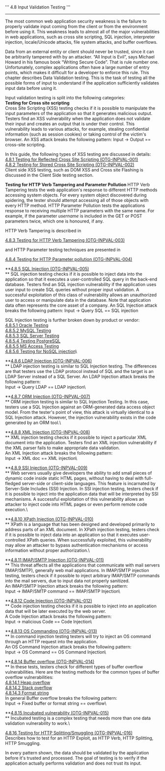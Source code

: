''' 4.8 Input Validation Testing '''

------------------------------------------------------------------------

The most common web application security weakness is the failure to properly validate input coming from the client or from the environment before using it. This weakness leads to almost all of the major vulnerabilities in web applications, such as cross site scripting, SQL injection, interpreter injection, locale/Unicode attacks, file system attacks, and buffer overflows.

Data from an external entity or client should never be trusted, since it can be arbitrarily tampered with by an attacker. “All Input is Evil”, says Michael Howard in his famous book “Writing Secure Code”. That is rule number one. Unfortunately, complex applications often have a large number of entry points, which makes it difficult for a developer to enforce this rule. This chapter describes Data Validation testing. This is the task of testing all the possible forms of input to understand if the application sufficiently validates input data before using it.

Input validation testing is split into the following categories:\
**Testing for Cross site scripting**\
Cross Site Scripting (XSS) testing checks if it is possible to manipulate the input parameters of the application so that it generates malicious output. Testers find an XSS vulnerability when the application does not validate their input and creates an output that is under their control. This vulnerability leads to various attacks, for example, stealing confidential information (such as session cookies) or taking control of the victim's browser. An XSS attack breaks the following pattern: Input -&gt; Output == cross-site scripting.

In this guide, the following types of XSS testing are discussed in details:\
[4.8.1 Testing for Reflected Cross Site Scripting (OTG-INPVAL-001) ](Testing_for_Reflected_Cross_site_scripting_(OTG-INPVAL-001) "wikilink")\
[4.8.2 Testing for Stored Cross Site Scripting (OTG-INPVAL-002) ](Testing_for_Stored_Cross_site_scripting_(OTG-INPVAL-002) "wikilink")\
Client side XSS testing, such as DOM XSS and Cross site Flashing is discussed in the Client Side testing section.

**Testing for HTTP Verb Tampering and Parameter Pollution** HTTP Verb Tampering tests the web application's response to different HTTP methods accessing system objects. For every system object discovered during spidering, the tester should attempt accessing all of those objects with every HTTP method. HTTP Parameter Pollution tests the applications response to receiving multiple HTTP parameters with the same name. For example, if the parameter *username* is included in the GET or POST parameters twice, which one is honoured, if any.

HTTP Verb Tampering is described in

[4.8.3 Testing for HTTP Verb Tampering (OTG-INPVAL-003)](Testing_for_HTTP_Verb_Tampering_(OTG-INPVAL-003) "wikilink")

and HTTP Parameter testing techniques are presented in

[4.8.4 Testing for HTTP Parameter pollution (OTG-INPVAL-004) ](Testing_for_HTTP_Parameter_pollution_(OTG-INPVAL-004) "wikilink")

**[4.8.5 SQL Injection (OTG-INPVAL-005)](Testing_for_SQL_Injection_(OTG-INPVAL-005) "wikilink")\
** SQL injection testing checks if it is possible to inject data into the application so that it executes a user-controlled SQL query in the back-end database. Testers find an SQL injection vulnerability if the application uses user input to create SQL queries without proper input validation. A successful exploitation of this class of vulnerability allows an unauthorized user to access or manipulate data in the database. Note that application data often represents the core asset of a company. An SQL Injection attack breaks the following pattern: Input -&gt; Query SQL == SQL injection

SQL Injection testing is further broken down by product or vendor:\
[4.8.5.1 Oracle Testing](Testing_for_Oracle "wikilink")\
[4.8.5.2 MySQL Testing ](Testing_for_MySQL "wikilink")\
[4.8.5.3 SQL Server Testing ](Testing_for_SQL_Server "wikilink")\
[4.8.5.4 Testing PostgreSQL](OWASP_Backend_Security_Project_Testing_PostgreSQL "wikilink")\
[4.8.5.5 MS Access Testing](Testing_for_MS_Access "wikilink")\
[4.8.5.6 Testing for NoSQL injection](Testing_for_NoSQL_injection "wikilink")\

**[4.8.6 LDAP Injection (OTG-INPVAL-006)](Testing_for_LDAP_Injection_(OTG-INPVAL-006) "wikilink")\
** LDAP injection testing is similar to SQL Injection testing. The differences are that testers use the LDAP protocol instead of SQL and the target is an LDAP Server instead of a SQL Server. An LDAP Injection attack breaks the following pattern:\
Input -&gt; Query LDAP == LDAP injection\

**[4.8.7 ORM Injection (OTG-INPVAL-007)](Testing_for_ORM_Injection_(OTG-INPVAL-007) "wikilink")\
** ORM injection testing is similar to SQL Injection Testing. In this case, testers use a SQL Injection against an ORM-generated data access object model. From the tester's point of view, this attack is virtually identical to a SQL Injection attack. However, the injection vulnerability exists in the code generated by an ORM tool.\

**[4.8.8 XML Injection (OTG-INPVAL-008)](Testing_for_XML_Injection_(OTG-INPVAL-008) "wikilink")\
** XML injection testing checks if it possible to inject a particular XML document into the application. Testers find an XML injection vulnerability if the XML parser fails to make appropriate data validation.\
An XML Injection attack breaks the following pattern:\
Input -&gt; XML doc == XML injection\

**[4.8.9 SSI Injection (OTG-INPVAL-009)](Testing_for_SSI_Injection_(OTG-INPVAL-009) "wikilink")\
** Web servers usually give developers the ability to add small pieces of dynamic code inside static HTML pages, without having to deal with full-fledged server-side or client-side languages. This feature is incarnated by Server-Side Includes (SSI) Injection. In SSI injection testing, testers check if it is possible to inject into the application data that will be interpreted by SSI mechanisms. A successful exploitation of this vulnerability allows an attacker to inject code into HTML pages or even perform remote code execution.\

**[4.8.10 XPath Injection (OTG-INPVAL-010)](Testing_for_XPath_Injection_(OTG-INPVAL-010) "wikilink")\
** XPath is a language that has been designed and developed primarily to address parts of an XML document. In XPath injection testing, testers check if it is possible to inject data into an application so that it executes user-controlled XPath queries. When successfully exploited, this vulnerability may allow an attacker to bypass authentication mechanisms or access information without proper authorization.\

**[4.8.11 IMAP/SMTP Injection (OTG-INPVAL-011)](Testing_for_IMAP/SMTP_Injection_(OTG-INPVAL-011) "wikilink")\
** This threat affects all the applications that communicate with mail servers (IMAP/SMTP), generally web mail applications. In IMAP/SMTP injection testing, testers check if it possible to inject arbitrary IMAP/SMTP commands into the mail servers, due to input data not properly sanitized.\
An IMAP/SMTP Injection attack breaks the following pattern:\
Input -&gt; IMAP/SMTP command == IMAP/SMTP Injection\

**[4.8.12 Code Injection (OTG-INPVAL-012)](Testing_for_Code_Injection_(OTG-INPVAL-012) "wikilink")\
** Code injection testing checks if it is possible to inject into an application data that will be later executed by the web server.\
A Code Injection attack breaks the following pattern:\
Input -&gt; malicious Code == Code Injection\

**[4.8.13 OS Commanding (OTG-INPVAL-013)](Testing_for_Command_Injection_(OTG-INPVAL-013) "wikilink")\
** In command injection testing testers will try to inject an OS command through an HTTP request into the application.\
An OS Command Injection attack breaks the following pattern:\
Input -&gt; OS Command == OS Command Injection\

**[4.8.14 Buffer overflow (OTG-INPVAL-014)](Testing_for_Buffer_Overflow_(OTG-INPVAL-014) "wikilink")\
** In these tests, testers check for different types of buffer overflow vulnerabilities. Here are the testing methods for the common types of buffer overflow vulnerabilities:\
[4.8.14.1 Heap overflow ](Testing_for_Heap_Overflow "wikilink")\
[4.8.14.2 Stack overflow ](Testing_for_Stack_Overflow "wikilink")\
[4.8.14.3 Format string ](Testing_for_Format_String "wikilink")\
In general Buffer overflow breaks the following pattern:\
Input -&gt; Fixed buffer or format string == overflow\

**[4.8.15 Incubated vulnerability (OTG-INPVAL-015)](Testing_for_Incubated_Vulnerability_(OTG-INPVAL-015) "wikilink")\
** Incubated testing is a complex testing that needs more than one data validation vulnerability to work.\

[4.8.16 Testing for HTTP Splitting/Smuggling (OTG-INPVAL-016)](Testing_for_HTTP_Splitting/Smuggling_(OTG-INPVAL-016) "wikilink")\
Describes how to test for an HTTP Exploit, as HTTP Verb, HTTP Splitting, HTTP Smuggling.

In every pattern shown, the data should be validated by the application before it's trusted and processed. The goal of testing is to verify if the application actually performs validation and does not trust its input.
